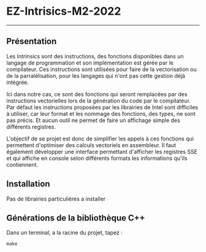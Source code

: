 # EZ-Intrisics-M2-2022

----------------------

## Présentation

Les Intrinsics sont des instructions, des fonctions disponibles dans un langage de programmation et son implémentation
est gérée par le compilateur. Ces instructions sont utilisées pour faire de la vectorisation ou de la parralélisation, 
pour les langages qui n'ont pas cette gestion déjà intégrée. 

Ici dans notre cas, ce sont des fonctions qui seront remplacées par des instructions vectorielles lors de la génération 
du code par le compilateur. Par défaut les instructions proposées par les librairies de Intel sont difficiles à utiliser,
car leur format et les nommage des fonctions, des types, ne sont pas précis. Et aucun outil ne permet de faire un
affichage simple des différents registres.

L'objectif de se projet est donc de simplifier les appels à ces fonctions qui permettent d'optimiser des calculs
vectoriels en assembleur. Il faut également développer une interface permettant d'afficher les registres SSE et qui 
affiche en console selon différents formats les informations qu'ils contiennent. 

## Installation

Pas de librairies particulières a installer 

## Générations de la bibliothèque C++

Dans un terminal, a la racine du projet, tapez : 

```shell
make
```
